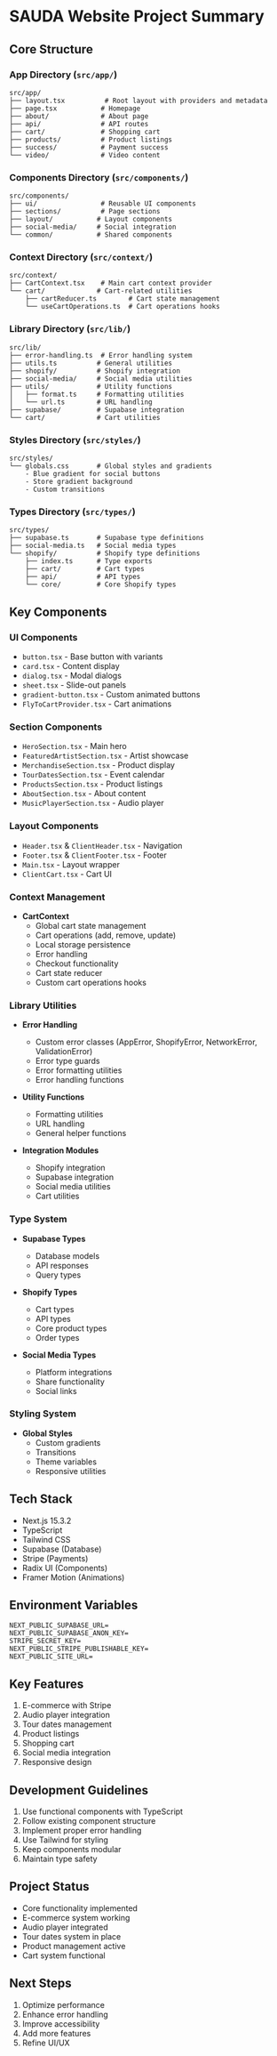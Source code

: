 # SAUDA Website Project Summary

## Core Structure

### App Directory (`src/app/`)
```
src/app/
├── layout.tsx          # Root layout with providers and metadata
├── page.tsx           # Homepage
├── about/             # About page
├── api/               # API routes
├── cart/              # Shopping cart
├── products/          # Product listings
├── success/           # Payment success
└── video/             # Video content
```

### Components Directory (`src/components/`)
```
src/components/
├── ui/                # Reusable UI components
├── sections/          # Page sections
├── layout/           # Layout components
├── social-media/     # Social integration
└── common/           # Shared components
```

### Context Directory (`src/context/`)
```
src/context/
├── CartContext.tsx    # Main cart context provider
└── cart/             # Cart-related utilities
    ├── cartReducer.ts        # Cart state management
    └── useCartOperations.ts  # Cart operations hooks
```

### Library Directory (`src/lib/`)
```
src/lib/
├── error-handling.ts  # Error handling system
├── utils.ts          # General utilities
├── shopify/          # Shopify integration
├── social-media/     # Social media utilities
├── utils/            # Utility functions
│   ├── format.ts     # Formatting utilities
│   └── url.ts        # URL handling
├── supabase/         # Supabase integration
└── cart/             # Cart utilities
```

### Styles Directory (`src/styles/`)
```
src/styles/
└── globals.css       # Global styles and gradients
    - Blue gradient for social buttons
    - Store gradient background
    - Custom transitions
```

### Types Directory (`src/types/`)
```
src/types/
├── supabase.ts       # Supabase type definitions
├── social-media.ts   # Social media types
└── shopify/          # Shopify type definitions
    ├── index.ts      # Type exports
    ├── cart/         # Cart types
    ├── api/          # API types
    └── core/         # Core Shopify types
```

## Key Components

### UI Components
- `button.tsx` - Base button with variants
- `card.tsx` - Content display
- `dialog.tsx` - Modal dialogs
- `sheet.tsx` - Slide-out panels
- `gradient-button.tsx` - Custom animated buttons
- `FlyToCartProvider.tsx` - Cart animations

### Section Components
- `HeroSection.tsx` - Main hero
- `FeaturedArtistSection.tsx` - Artist showcase
- `MerchandiseSection.tsx` - Product display
- `TourDatesSection.tsx` - Event calendar
- `ProductsSection.tsx` - Product listings
- `AboutSection.tsx` - About content
- `MusicPlayerSection.tsx` - Audio player

### Layout Components
- `Header.tsx` & `ClientHeader.tsx` - Navigation
- `Footer.tsx` & `ClientFooter.tsx` - Footer
- `Main.tsx` - Layout wrapper
- `ClientCart.tsx` - Cart UI

### Context Management
- **CartContext**
  - Global cart state management
  - Cart operations (add, remove, update)
  - Local storage persistence
  - Error handling
  - Checkout functionality
  - Cart state reducer
  - Custom cart operations hooks

### Library Utilities
- **Error Handling**
  - Custom error classes (AppError, ShopifyError, NetworkError, ValidationError)
  - Error type guards
  - Error formatting utilities
  - Error handling functions

- **Utility Functions**
  - Formatting utilities
  - URL handling
  - General helper functions

- **Integration Modules**
  - Shopify integration
  - Supabase integration
  - Social media utilities
  - Cart utilities

### Type System
- **Supabase Types**
  - Database models
  - API responses
  - Query types

- **Shopify Types**
  - Cart types
  - API types
  - Core product types
  - Order types

- **Social Media Types**
  - Platform integrations
  - Share functionality
  - Social links

### Styling System
- **Global Styles**
  - Custom gradients
  - Transitions
  - Theme variables
  - Responsive utilities

## Tech Stack
- Next.js 15.3.2
- TypeScript
- Tailwind CSS
- Supabase (Database)
- Stripe (Payments)
- Radix UI (Components)
- Framer Motion (Animations)

## Environment Variables
```
NEXT_PUBLIC_SUPABASE_URL=
NEXT_PUBLIC_SUPABASE_ANON_KEY=
STRIPE_SECRET_KEY=
NEXT_PUBLIC_STRIPE_PUBLISHABLE_KEY=
NEXT_PUBLIC_SITE_URL=
```

## Key Features
1. E-commerce with Stripe
2. Audio player integration
3. Tour dates management
4. Product listings
5. Shopping cart
6. Social media integration
7. Responsive design

## Development Guidelines
1. Use functional components with TypeScript
2. Follow existing component structure
3. Implement proper error handling
4. Use Tailwind for styling
5. Keep components modular
6. Maintain type safety

## Project Status
- Core functionality implemented
- E-commerce system working
- Audio player integrated
- Tour dates system in place
- Product management active
- Cart system functional

## Next Steps
1. Optimize performance
2. Enhance error handling
3. Improve accessibility
4. Add more features
5. Refine UI/UX 